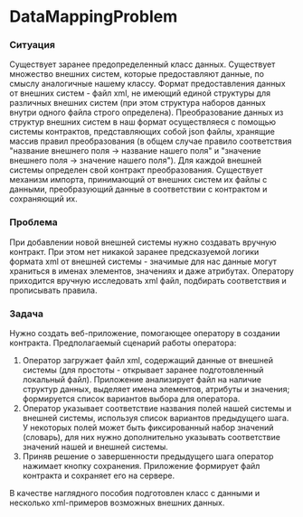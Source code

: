 # DataMappingProblem

### Ситуация 
Существует заранее предопределенный класс данных. Существует множество внешних систем, которые предоставляют данные, по смыслу аналогичные нашему классу. Формат предоставления данных от внешних систем - файл xml, не имеющий единой структуры для различных внешних систем (при этом структура наборов данных внутри одного файла строго определена). Преобразование данных из структур внешних систем в наш формат осуществляеся с помощью системы контрактов, представляющих собой json файлы, хранящие массив правил преобразования (в общем случае правило соответствия "название внешнего поля -> название нашего поля" и "значение внешнего поля -> значение нашего поля"). Для каждой внешней системы определен свой контракт преобразования. Существует механизм импорта, принимающий от внешних систем их файлы с данными, преобразующий данные в соответствии с контрактом и сохраняющий их.

### Проблема 
При добавлении новой внешней системы нужно создавать вручную контракт. При этом нет никакой заранее предсказуемой логики формата xml от внешней системы - значимые для нас данные могут храниться в именах элементов, значениях и даже атрибутах. Оператору приходится вручную исследовать xml файл, подбирать соответствия и прописывать правила.

### Задача 
Нужно создать веб-приложение, помогающее оператору в создании контракта.
Предполагаемый сценарий работы оператора:
1. Оператор загружает файл xml, содержащий данные от внешней системы (для простоты - открывает заранее подготовленный локальный файл). Приложение анализирует файл на наличие структур данных, выделяет имена элементов, атрибуты и значения; формируется список вариантов выбора для оператора.
2. Оператор указывает соответствие названия полей нашей системы и внешней системы, используя список вариантов предыдущего шага. У некоторых полей может быть фиксированный набор значений (словарь), для них нужно дополнительно указывать соответствие значений нашей и внешней системы.
3. Приняв решение о завершенности предыдущего шага оператор нажимает кнопку сохранения. Приложение формирует файл контракта и сохраняет его на сервере.

В качестве наглядного пособия подготовлен класс с данными и несколько xml-примеров возможных внешних данных.
